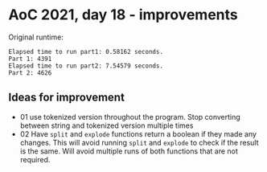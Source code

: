 # AoC 2021, day 18 - improvements

Original runtime:

```
Elapsed time to run part1: 0.58162 seconds.
Part 1: 4391
Elapsed time to run part2: 7.54579 seconds.
Part 2: 4626
```

## Ideas for improvement

- 01 use tokenized version throughout the program. Stop converting between string and tokenized version multiple times
- 02 Have `split` and `explode` functions return a boolean if they made any changes. This will avoid running `split` and `explode` to check if the result is the same. Will avoid multiple runs of both functions that are not required.

